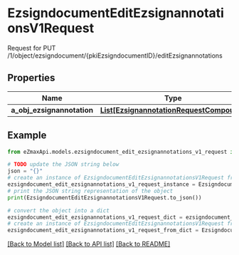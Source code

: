 # EzsigndocumentEditEzsignannotationsV1Request

Request for PUT /1/object/ezsigndocument/{pkiEzsigndocumentID}/editEzsignannotations

## Properties

Name | Type | Description | Notes
------------ | ------------- | ------------- | -------------
**a_obj_ezsignannotation** | [**List[EzsignannotationRequestCompound]**](EzsignannotationRequestCompound.md) |  | 

## Example

```python
from eZmaxApi.models.ezsigndocument_edit_ezsignannotations_v1_request import EzsigndocumentEditEzsignannotationsV1Request

# TODO update the JSON string below
json = "{}"
# create an instance of EzsigndocumentEditEzsignannotationsV1Request from a JSON string
ezsigndocument_edit_ezsignannotations_v1_request_instance = EzsigndocumentEditEzsignannotationsV1Request.from_json(json)
# print the JSON string representation of the object
print(EzsigndocumentEditEzsignannotationsV1Request.to_json())

# convert the object into a dict
ezsigndocument_edit_ezsignannotations_v1_request_dict = ezsigndocument_edit_ezsignannotations_v1_request_instance.to_dict()
# create an instance of EzsigndocumentEditEzsignannotationsV1Request from a dict
ezsigndocument_edit_ezsignannotations_v1_request_from_dict = EzsigndocumentEditEzsignannotationsV1Request.from_dict(ezsigndocument_edit_ezsignannotations_v1_request_dict)
```
[[Back to Model list]](../README.md#documentation-for-models) [[Back to API list]](../README.md#documentation-for-api-endpoints) [[Back to README]](../README.md)


